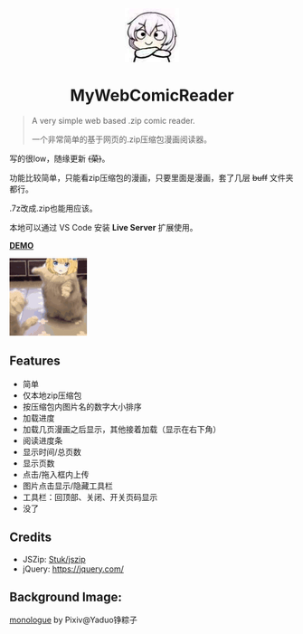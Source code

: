 <div align="center"><img src="./docs/icon.jpg"/></div>

# <div align="center">MyWebComicReader</div>

> A very simple web based .zip comic reader.
>
> 一个非常简单的基于网页的.zip压缩包漫画阅读器。



写的很low，随缘更新  ~~(菜)~~。

功能比较简单，只能看zip压缩包的漫画，只要里面是漫画，套了几层 ~~buff~~ 文件夹都行。

.7z改成.zip也能用应该。

本地可以通过 VS Code 安装 **Live Server** 扩展使用。



[**DEMO**](https://monsterhhe.github.io/MyWebComicReader)

![serena](/docs/serena.gif)



## Features

- 简单
- 仅本地zip压缩包
- 按压缩包内图片名的数字大小排序
- 加载进度
- 加载几页漫画之后显示，其他接着加载（显示在右下角）
- 阅读进度条
- 显示时间/总页数
- 显示页数
- 点击/拖入框内上传
- 图片点击显示/隐藏工具栏
- 工具栏：回顶部、关闭、开关页码显示
- 没了



## Credits

- JSZip: [Stuk/jszip](https://github.com/Stuk/jszip)
- jQuery: https://jquery.com/



## Background Image:

[monologue](https://www.pixiv.net/artworks/75685593) by Pixiv@Yaduo铮粽子

